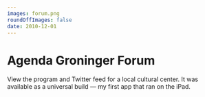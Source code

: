 ```yaml
---
images: forum.png
roundOffImages: false
date: 2010-12-01
---
```


# Agenda Groninger Forum
View the program and Twitter feed for a local cultural center. It was available as a universal build — my first app that ran on the iPad.